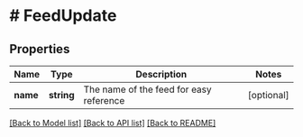 # # FeedUpdate

## Properties

| Name     | Type       | Description                             | Notes      |
| -------- | ---------- | --------------------------------------- | ---------- |
| **name** | **string** | The name of the feed for easy reference | [optional] |

[[Back to Model list]](../../README.md#models) [[Back to API list]](../../README.md#endpoints) [[Back to README]](../../README.md)
